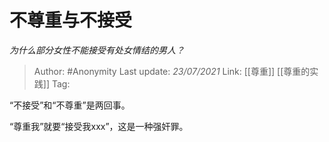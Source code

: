 # 不尊重与不接受
*为什么部分女性不能接受有处女情结的男人？*

> Author: #Anonymity
> Last update: *23/07/2021* 
> Link: [[尊重]] [[尊重的实践]]
> Tag:   



“不接受”和“不尊重”是两回事。

“尊重我”就要“接受我xxx”，这是一种强奸罪。



